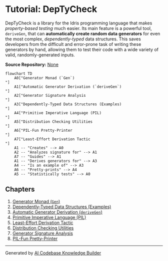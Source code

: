 # Tutorial: DepTyCheck

DepTyCheck is a library for the Idris programming language that makes *property-based testing* much easier. Its main feature is a powerful tool, `deriveGen`, that can **automatically create random data generators** for even the most complex, *dependently-typed* data structures. This saves developers from the difficult and error-prone task of writing these generators by hand, allowing them to test their code with a wide variety of valid, randomly-generated inputs.


**Source Repository:** [None](None)

```mermaid
flowchart TD
    A0["Generator Monad (`Gen`)
"]
    A1["Automatic Generator Derivation (`deriveGen`)
"]
    A2["Generator Signature Analysis
"]
    A3["Dependently-Typed Data Structures (Examples)
"]
    A4["Primitive Imperative Language (PIL)
"]
    A5["Distribution Checking Utilities
"]
    A6["PIL-Fun Pretty-Printer
"]
    A7["Least-Effort Derivation Tactic
"]
    A1 -- "Creates" --> A0
    A2 -- "Analyzes signature for" --> A1
    A7 -- "Guides" --> A1
    A1 -- "Derives generators for" --> A3
    A4 -- "Is an example of" --> A3
    A6 -- "Pretty-prints" --> A4
    A5 -- "Statistically tests" --> A0
```

## Chapters

1. [Generator Monad (`Gen`)
](01_generator_monad___gen___.md)
2. [Dependently-Typed Data Structures (Examples)
](02_dependently_typed_data_structures__examples__.md)
3. [Automatic Generator Derivation (`deriveGen`)
](03_automatic_generator_derivation___derivegen___.md)
4. [Primitive Imperative Language (PIL)
](04_primitive_imperative_language__pil__.md)
5. [Least-Effort Derivation Tactic
](05_least_effort_derivation_tactic_.md)
6. [Distribution Checking Utilities
](06_distribution_checking_utilities_.md)
7. [Generator Signature Analysis
](07_generator_signature_analysis_.md)
8. [PIL-Fun Pretty-Printer
](08_pil_fun_pretty_printer_.md)


---

Generated by [AI Codebase Knowledge Builder](https://github.com/The-Pocket/Tutorial-Codebase-Knowledge)
